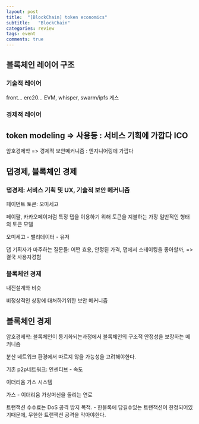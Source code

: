 ```yaml
---
layout: post
title:  "[BlockChain] token economics"
subtitle:   "BlockChain"
categories: review
tags: event
comments: true
---
```


## 블록체인 레이어 구조

### 기술적 레이어

front...
erc20...
EVM, whisper, swarm/ipfs
게스

### 경제적 레이어

token modeling => 사용등 : 서비스 기획에 가깝다
ICO 
---
암호경제학 => 경제적 보안메커니즘 : 엔지니어링에 가깝다

## 댑경제, 블록체인 경제

### 댑경제: 서비스 기획 및 UX, 기술적 보안 메커니즘

페이먼트 토큰: 오미세고

페이팔, 카카오페이처럼 특정 댑을 이용하기 위해 토큰을 지불하는 가장 일반적인 형태의 토큰 모델

오미세고 - 밸리데이터 - 유저

댑 기획자가 마주하는 질문들: 어떤 효용, 안정된 가격, 댑에서 스테이킹을 좋아할까, => 결국 사용자경험

### 블록체인 경제

내진설계와 비슷

비정상적인 상황에 대처하기위한 보안 메커니즘

## 블록체인 경제

암호경제학: 블록체인이 동기화되는과정에서 블록체인의 구조적 안정성을 보장하는 메커니즘

분산 네트워크 환경에서 따르지 않을 가능성을 고려해야한다.

기존 p2p네트워크: 인센티브 - 속도

이더리움 가스 시스템

가스 - 이더리움 가상머신을 돌리는 연료

트랜잭션 수수료는 DoS 공격 방지 목적. - 한블록에 담길수있는 트랜잭션이 한정되어있기때문에, 무한한 트랜잭션 공격을 막아야한다.

